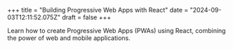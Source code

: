 +++
title = "Building Progressive Web Apps with React"
date = "2024-09-03T12:11:52.075Z"
draft = false
+++

  Learn how to create Progressive Web Apps (PWAs) using React, combining the power of web and mobile applications.
        